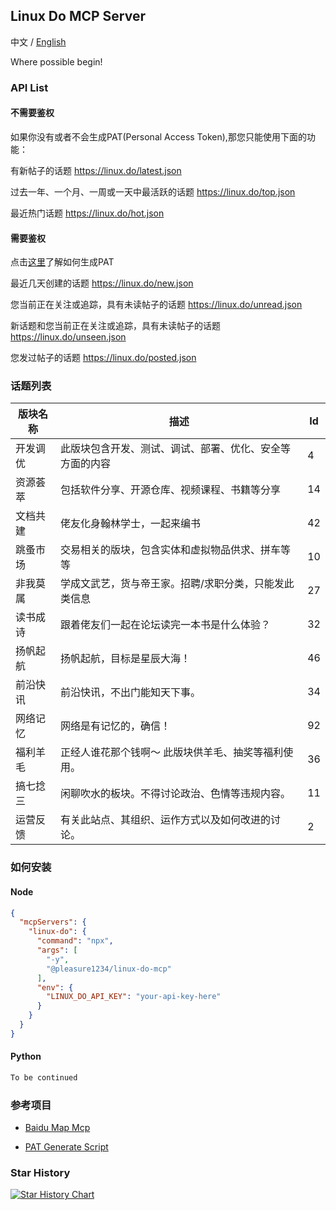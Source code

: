 ## Linux Do MCP Server

中文 / [English](README.md)

Where possible begin!

### API List

#### 不需要鉴权

如果你没有或者不会生成PAT(Personal Access Token),那您只能使用下面的功能：

有新帖子的话题 https://linux.do/latest.json

过去一年、一个月、一周或一天中最活跃的话题 https://linux.do/top.json

最近热门话题 https://linux.do/hot.json

#### 需要鉴权

点击[这里](https://linux.do/t/topic/31549)了解如何生成PAT

最近几天创建的话题 https://linux.do/new.json

您当前正在关注或追踪，具有未读帖子的话题 https://linux.do/unread.json

新话题和您当前正在关注或追踪，具有未读帖子的话题 https://linux.do/unseen.json

您发过帖子的话题 https://linux.do/posted.json

### 话题列表

| 版块名称     | 描述                                                                 | Id |
|--------------|----------------------------------------------------------------------|------|
| 开发调优     | 此版块包含开发、测试、调试、部署、优化、安全等方面的内容             | 4    |
| 资源荟萃     | 包括软件分享、开源仓库、视频课程、书籍等分享                         | 14   |
| 文档共建     | 佬友化身翰林学士，一起来编书                                         | 42   |
| 跳蚤市场     | 交易相关的版块，包含实体和虚拟物品供求、拼车等等                     | 10   |
| 非我莫属     | 学成文武艺，货与帝王家。招聘/求职分类，只能发此类信息                | 27   |
| 读书成诗     | 跟着佬友们一起在论坛读完一本书是什么体验？                           | 32   |
| 扬帆起航     | 扬帆起航，目标是星辰大海！                                           | 46   |
| 前沿快讯     | 前沿快讯，不出门能知天下事。                                         | 34   |
| 网络记忆     | 网络是有记忆的，确信！                                               | 92   |
| 福利羊毛     | 正经人谁花那个钱啊～ 此版块供羊毛、抽奖等福利使用。                  | 36   |
| 搞七捻三     | 闲聊吹水的板块。不得讨论政治、色情等违规内容。                       | 11   |
| 运营反馈     | 有关此站点、其组织、运作方式以及如何改进的讨论。                     | 2    |

### 如何安装

#### Node

```json
{
  "mcpServers": {
    "linux-do": {
      "command": "npx",
      "args": [
        "-y",
        "@pleasure1234/linux-do-mcp"
      ],
      "env": {
        "LINUX_DO_API_KEY": "your-api-key-here"
      }
    }
  }
}
```

#### Python

```python
To be continued
```

### 参考项目

- [Baidu Map Mcp](https://github.com/baidu-maps/mcp)

- [PAT Generate Script](https://linux.do/t/topic/31549)

### Star History

[![Star History Chart](https://api.star-history.com/svg?repos=Pleasurecruise/linux-do-mcp&type=Date)](https://www.star-history.com/#Pleasurecruise/linux-do-mcp&Date)